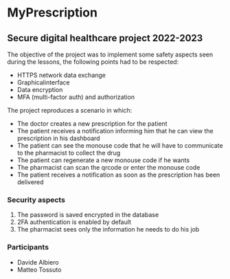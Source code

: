 # MyPrescription
## Secure digital healthcare project 2022-2023

The objective of the project was to implement some safety aspects seen during the lessons, the following points had to be respected:
- HTTPS network data exchange
- Graphicalinterface
- Data encryption
- MFA (multi-factor auth) and authorization

The project reproduces a scenario in which:
- The doctor creates a new prescription for the patient
- The patient receives a notification informing him that he can view the prescription in his dashboard
- The patient can see the monouse code that he will have to communicate to the pharmacist to collect the drug
- The patient can regenerate a new monouse code if he wants
- The pharmacist can scan the qrcode or enter the monouse code
- The patient receives a notification as soon as the prescription has been delivered

### Security aspects
1. The password is saved encrypted in the database
2. 2FA authentication is enabled by default
3. The pharmacist sees only the information he needs to do his job

### Participants
- Davide Albiero
- Matteo Tossuto
